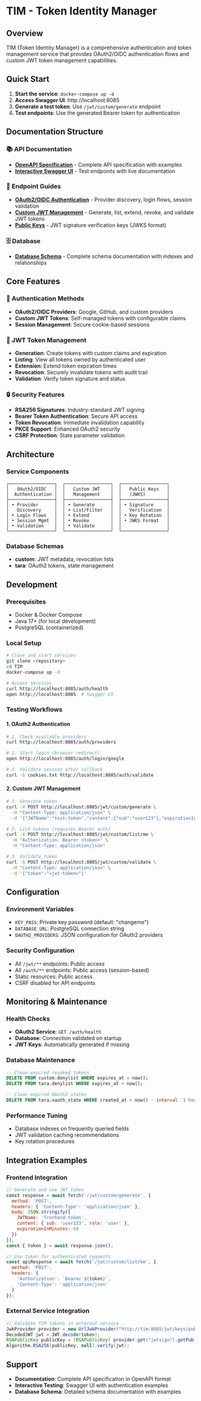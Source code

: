# TIM - Token Identity Manager

## Overview
TIM (Token Identity Manager) is a comprehensive authentication and token management service that provides OAuth2/OIDC authentication flows and custom JWT token management capabilities.

## Quick Start
1. **Start the service**: `docker-compose up -d`
2. **Access Swagger UI**: http://localhost:8085
3. **Generate a test token**: Use `/jwt/custom/generate` endpoint
4. **Test endpoints**: Use the generated Bearer token for authentication

## Documentation Structure

### 📚 API Documentation
- **[OpenAPI Specification](api/openapi.yaml)** - Complete API specification with examples
- **[Interactive Swagger UI](http://localhost:8085)** - Test endpoints with live documentation

### 🔗 Endpoint Guides
- **[OAuth2/OIDC Authentication](endpoints/oauth2-authentication.md)** - Provider discovery, login flows, session validation
- **[Custom JWT Management](endpoints/custom-jwt-management.md)** - Generate, list, extend, revoke, and validate JWT tokens
- **[Public Keys](endpoints/public-keys.md)** - JWT signature verification keys (JWKS format)

### 🗄️ Database
- **[Database Schema](database/schema.md)** - Complete schema documentation with indexes and relationships


## Core Features

### 🔐 Authentication Methods
- **OAuth2/OIDC Providers**: Google, GitHub, and custom providers
- **Custom JWT Tokens**: Self-managed tokens with configurable claims
- **Session Management**: Secure cookie-based sessions

### 🎫 JWT Token Management
- **Generation**: Create tokens with custom claims and expiration
- **Listing**: View all tokens owned by authenticated user
- **Extension**: Extend token expiration times
- **Revocation**: Securely invalidate tokens with audit trail
- **Validation**: Verify token signature and status

### 🔒 Security Features
- **RSA256 Signatures**: Industry-standard JWT signing
- **Bearer Token Authentication**: Secure API access
- **Token Revocation**: Immediate invalidation capability
- **PKCE Support**: Enhanced OAuth2 security
- **CSRF Protection**: State parameter validation

## Architecture

### Service Components
```
┌─────────────────┐  ┌─────────────────┐  ┌─────────────────┐
│   OAuth2/OIDC   │  │   Custom JWT    │  │   Public Keys   │
│  Authentication │  │   Management    │  │   (JWKS)        │
├─────────────────┤  ├─────────────────┤  ├─────────────────┤
│ • Provider      │  │ • Generate      │  │ • Signature     │
│   Discovery     │  │ • List/Filter   │  │   Verification  │
│ • Login Flows   │  │ • Extend        │  │ • Key Rotation  │
│ • Session Mgmt  │  │ • Revoke        │  │ • JWKS Format   │
│ • Validation    │  │ • Validate      │  │                 │
└─────────────────┘  └─────────────────┘  └─────────────────┘
```

### Database Schemas
- **custom**: JWT metadata, revocation lists
- **tara**: OAuth2 tokens, state management

## Development

### Prerequisites
- Docker & Docker Compose
- Java 17+ (for local development)
- PostgreSQL (containerized)

### Local Setup
```bash
# Clone and start services
git clone <repository>
cd TIM
docker-compose up -d

# Access services
curl http://localhost:8085/auth/health
open http://localhost:8085  # Swagger UI
```

### Testing Workflows

#### 1. OAuth2 Authentication
```bash
# 1. Check available providers
curl http://localhost:8085/auth/providers

# 2. Start login (browser redirect)
open http://localhost:8085/auth/login/google

# 3. Validate session after callback
curl -b cookies.txt http://localhost:8085/auth/validate
```

#### 2. Custom JWT Management
```bash
# 1. Generate token
curl -X POST http://localhost:8085/jwt/custom/generate \
  -H "Content-Type: application/json" \
  -d '{"JWTName":"test-token","content":{"sub":"user123"},"expirationInMinutes":60}'

# 2. List tokens (requires Bearer auth)
curl -X POST http://localhost:8085/jwt/custom/list/me \
  -H "Authorization: Bearer <token>" \
  -H "Content-Type: application/json"

# 3. Validate token
curl -X POST http://localhost:8085/jwt/custom/validate \
  -H "Content-Type: application/json" \
  -d '{"token":"<jwt-token>"}'
```

## Configuration

### Environment Variables
- `KEY_PASS`: Private key password (default: "changeme")
- `DATABASE_URL`: PostgreSQL connection string
- `OAUTH2_PROVIDERS`: JSON configuration for OAuth2 providers

### Security Configuration
- All `/jwt/**` endpoints: Public access
- All `/auth/**` endpoints: Public access (session-based)
- Static resources: Public access
- CSRF disabled for API endpoints

## Monitoring & Maintenance

### Health Checks
- **OAuth2 Service**: `GET /auth/health`
- **Database**: Connection validated on startup
- **JWT Keys**: Automatically generated if missing

### Database Maintenance
```sql
-- Clean expired revoked tokens
DELETE FROM custom.denylist WHERE expires_at < now();
DELETE FROM tara.denylist WHERE expires_at < now();

-- Clean expired OAuth2 states
DELETE FROM tara.oauth_state WHERE created_at < now() - interval '1 hour';
```

### Performance Tuning
- Database indexes on frequently queried fields
- JWT validation caching recommendations
- Key rotation procedures

## Integration Examples

### Frontend Integration
```javascript
// Generate and use JWT token
const response = await fetch('/jwt/custom/generate', {
  method: 'POST',
  headers: { 'Content-Type': 'application/json' },
  body: JSON.stringify({
    JWTName: 'frontend-token',
    content: { sub: 'user123', role: 'user' },
    expirationInMinutes: 60
  })
});
const { token } = await response.json();

// Use token for authenticated requests
const apiResponse = await fetch('/jwt/custom/list/me', {
  method: 'POST',
  headers: {
    'Authorization': `Bearer ${token}`,
    'Content-Type': 'application/json'
  }
});
```

### External Service Integration
```java
// Validate TIM tokens in external service
JwkProvider provider = new UrlJwkProvider("http://tim:8085/jwt/keys/public");
DecodedJWT jwt = JWT.decode(token);
RSAPublicKey publicKey = (RSAPublicKey) provider.get("jwtsign").getPublicKey();
Algorithm.RSA256(publicKey, null).verify(jwt);
```

## Support
- **Documentation**: Complete API specification in OpenAPI format
- **Interactive Testing**: Swagger UI with authentication examples
- **Database Schema**: Detailed schema documentation with examples